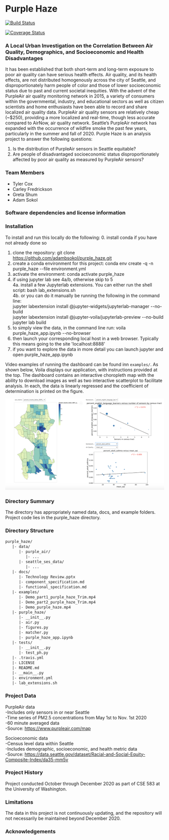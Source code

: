 # Purple Haze

[![Build Status](https://travis-ci.org/adambsokol/purple_haze.svg?branch=main)](https://travis-ci.org/adambsokol/purple_haze)

[![Coverage Status](https://coveralls.io/repos/github/adambsokol/purple_haze/badge.svg?branch=main)](https://coveralls.io/github/adambsokol/purple_haze?branch=main)

### A Local Urban Investigation on the Correlation Between Air Quality, Demographics, and Socioeconomic and Health Disadvantages

It has been established that both short-term and long-term exposure to poor air quality can have serious health effects. Air quality, and its health effects, are not distributed homogenously across the city of Seattle, and disproportionately harm people of color and those of lower socioeconomic status due to past and current societal inequities. With the advent of the PurpleAir air quality monitoring network in 2015, a variety of consumers within the governmental, industry, and educational sectors as well as citizen scientists and home enthusiasts have been able to record and share localized air quality data. PurpleAir air quality sensors are relatively cheap (~$250), providing a more localized and real-time, though less accurate compared to AirNow, air quality network. Seattle’s PurpleAir network has expanded with the occurrence of wildfire smoke the past few years, particularly in the summer and fall of 2020. Purple Haze is an analysis project to answer the following questions: 

1. Is the distribution of PurpleAir sensors in Seattle equitable? 
2. Are people of disadvantaged socioeconomic status disproportionately affected by poor air quality as measured by PurpleAir sensors?

### Team Members

* Tyler Cox
* Carley Fredrickson
* Greta Shum
* Adam Sokol

### Software dependencies and license information

### Installation
To install and run this locally do the following:
0. install conda if you have not already done so
1. clone the repository: git clone https://github.com/adambsokol/purple_haze.git
2. create a conda environment for this project: conda env create -q -n purple_haze --file environment.yml
3. activate the environment: conda activate purple_haze
4. if using jupyter lab see 4a/b, otherwise skip to 5 <br>
4a. install a few Jupyterlab extensions. You can either run the shell script: bash lab_extensions.sh <br>
4b. or you can do it manually be running the following in the command line: <br>
        jupyter labextension install @jupyter-widgets/jupyterlab-manager --no-build <br>
        jupyter labextension install @jupyter-voila/jupyterlab-preview --no-build <br>
        jupyter lab build <br>
5. to simply view the data, in the command line run: voila purple_haze_app.ipynb --no-browser
6. then launch your corresponding local host in a web browser. Typically this means going to the site 'localhost:8888'
7. if you want to explore the data in more detail you can launch jupyter and open purple_haze_app.ipynb

Video examples of running the dashboard can be found inn `examples/`. As shown below, Voila displays our application, with instructions provided at the top. The dashboard contains an interactive choropleth map with the ability to download images as well as two interactive scatterplot to facilitate analysis. In each, the data is linearly regressed and the coefficient of determination is printed on the figure. 

![Dashboard demo showing choropleth map and two scatterplots combining PurpleAir and City of Seattle data](examples/dashboard.png?raw=true "Title")

### Directory Summary
The directory has appropriately named data, docs, and example folders. Project code lies in the purple_haze directory.

### Directory Structure

```
purple_haze/
   |- data/
      |- purple_air/
         |- ...
      |- seattle_ses_data/
         |- ...
   |- docs/
      |- Technology Review.pptx
      |- component_specification.md
      |- functional_specification.md
   |- examples/
      |- Demo_part1_purple_haze_Trim.mp4
      |- Demo_part2_purple_haze_Trim.mp4
      |- Demo_purple_haze.mp4
   |- purple_haze/
      |- __init__.py
      |- air.py
      |- figures.py
      |- matcher.py
      |- purple_haze_app.ipynb
   |- tests/
      |- __init__.py
      |- test_ph.py
   |- .travis.yml
   |- LICENSE
   |- README.md
   |- __main__.py
   |- environment.yml
   |- lab_extensions.sh
```

### Project Data
PurpleAir data <br>
-Includes only sensors in or near Seattle <br>
-Time series of PM2.5 concentrations from May 1st to Nov. 1st 2020 <br>
-60 minute averaged data <br>
-Source: https://www.purpleair.com/map

    
Socioeconomic data <br>
-Census level data within Seattle <br>
-Includes demographic, socioeconomic, and health metric data <br>
-Source: https://data.seattle.gov/dataset/Racial-and-Social-Equity-Composite-Index/da35-mm5v


### Project History
Project conducted October through December 2020 as part of CSE 583 at the University of Washington.

###  Limitations
The data in this project is not continuously updating, and the repository will not necessarily be maintained beyond December 2020.

### Acknowledgements
